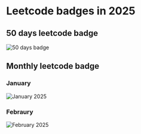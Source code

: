 # Leetcode badges in 2025

## 50 days leetcode badge

<img src="https://assets.leetcode.com/static_assets/others/2550.gif" alt="50 days badge">

## Monthly leetcode badge
### January

<img src="https://assets.leetcode.com/static_assets/marketing/202501.gif" alt="January 2025">

### Febraury

<img src="https://assets.leetcode.com/static_assets/marketing/202502.gif" alt="February 2025">